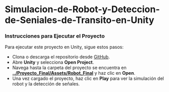 # Simulacion-de-Robot-y-Deteccion-de-Seniales-de-Transito-en-Unity

### Instrucciones para Ejecutar el Proyecto  
Para ejecutar este proyecto en Unity, sigue estos pasos:

- Clona o descarga el repositorio desde [GitHub](https://github.com/MiguelMAC9/Simulacion-de-Robot-y-Deteccion-de-Seniales-de-Transito-en-Unity).
- Abre **Unity** y selecciona **Open Project**.
- Navega hasta la carpeta del proyecto se encuentra en <ins>**../Proyecto_Final/Assets/Robot_Final**</ins> y haz clic en **Open**.
- Una vez cargado el proyecto, haz clic en **Play** para ver la simulación del robot y la detección de señales.
